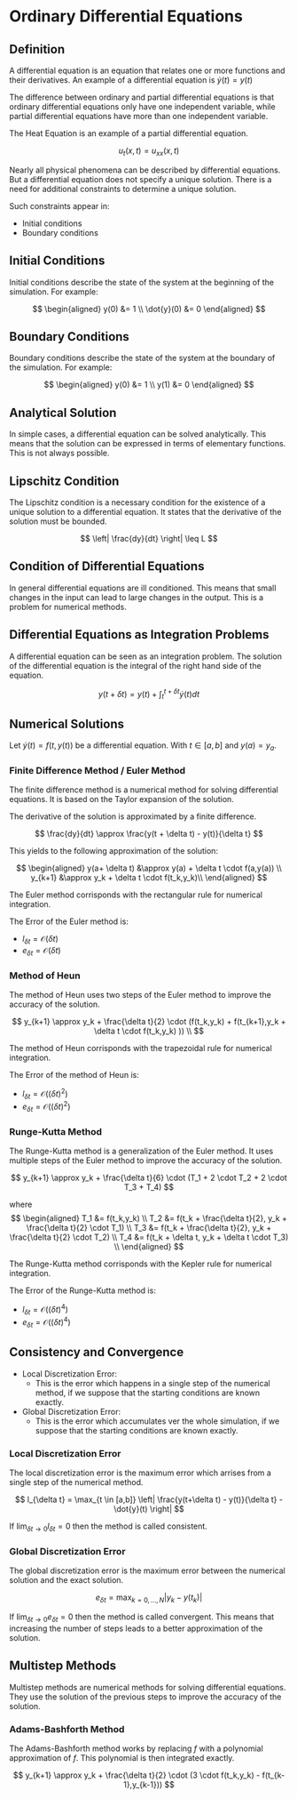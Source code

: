# Ordinary Differential Equations

## Definition

A differential equation is an equation that relates one or more functions and their derivatives.
An example of a differential equation is $\dot{y}(t) = y(t)$

The difference between ordinary and partial differential equations is that ordinary differential equations only have one independent variable, while partial differential equations have more than one independent variable.

The Heat Equation is an example of a partial differential equation.

$$
u_t(x,t) = u_{xx}(x,t)
$$

Nearly all physical phenomena can be described by differential equations. But a differential equation does not specify a unique solution. There is a need for additional constraints to determine a unique solution.

Such constraints appear in:

- Initial conditions
- Boundary conditions

## Initial Conditions

Initial conditions describe the state of the system at the beginning of the simulation. For example:

$$
\begin{aligned}
y(0) &= 1 \\
\dot{y}(0) &= 0
\end{aligned}
$$

## Boundary Conditions

Boundary conditions describe the state of the system at the boundary of the simulation. For example:

$$
\begin{aligned}
y(0) &= 1 \\
y(1) &= 0
\end{aligned}
$$

## Analytical Solution

In simple cases, a differential equation can be solved analytically. This means that the solution can be expressed in terms of elementary functions. This is not always possible.

## Lipschitz Condition

The Lipschitz condition is a necessary condition for the existence of a unique solution to a differential equation. It states that the derivative of the solution must be bounded.

$$
\left| \frac{dy}{dt} \right| \leq L
$$

## Condition of Differential Equations

In general differential equations are ill conditioned. This means that small changes in the input can lead to large changes in the output. This is a problem for numerical methods.

## Differential Equations as Integration Problems

A differential equation can be seen as an integration problem. The solution of the differential equation is the integral of the right hand side of the equation.

$$
y(t+\delta t) = y(t) + \int_{t}^{t+\delta t} \dot{y}(t) dt
$$

## Numerical Solutions

Let $\dot{y}(t) = f(t,y(t))$ be a differential equation. With $t \in [a,b]$ and $y(a) = y_a$.

### Finite Difference Method / Euler Method

The finite difference method is a numerical method for solving differential equations. It is based on the Taylor expansion of the solution.

The derivative of the solution is approximated by a finite difference.

$$
\frac{dy}{dt} \approx \frac{y(t + \delta t) - y(t)}{\delta t}
$$

This yields to the following approximation of the solution:

$$
\begin{aligned}
y(a+ \delta t) &\approx y(a) + \delta t \cdot f(a,y(a)) \\
y_{k+1} &\approx y_k + \delta t \cdot f(t_k,y_k)\\
\end{aligned}
$$

The Euler method corrisponds with the rectangular rule for numerical integration.

The Error of the Euler method is:

- $l_{\delta t} = \mathcal{O}(\delta t)$
- $e_{\delta t} = \mathcal{O}(\delta t)$

### Method of Heun

The method of Heun uses two steps of the Euler method to improve the accuracy of the solution.

$$
y_{k+1} \approx y_k + \frac{\delta t}{2} \cdot (f(t_k,y_k) + f(t_{k+1},y_k + \delta t \cdot f(t_k,y_k) )) \\
$$

The method of Heun corrisponds with the trapezoidal rule for numerical integration.

The Error of the method of Heun is:

- $l_{\delta t} = \mathcal{O}((\delta t)^2)$
- $e_{\delta t} = \mathcal{O}((\delta t)^2)$

### Runge-Kutta Method

The Runge-Kutta method is a generalization of the Euler method. It uses multiple steps of the Euler method to improve the accuracy of the solution.

$$
y_{k+1} \approx y_k + \frac{\delta t}{6} \cdot (T_1 + 2 \cdot T_2 + 2 \cdot T_3 + T_4)
$$

where
$$
\begin{aligned}
T_1 &= f(t_k,y_k) \\
T_2 &= f(t_k + \frac{\delta t}{2}, y_k + \frac{\delta t}{2} \cdot T_1) \\
T_3 &= f(t_k + \frac{\delta t}{2}, y_k + \frac{\delta t}{2} \cdot T_2) \\
T_4 &= f(t_k + \delta t, y_k + \delta t \cdot T_3) \\
\end{aligned}
$$

The Runge-Kutta method corrisponds with the Kepler rule for numerical integration.

The Error of the Runge-Kutta method is:

- $l_{\delta t} = \mathcal{O}((\delta t)^4)$
- $e_{\delta t} = \mathcal{O}((\delta t)^4)$

## Consistency and Convergence

- Local Discretization Error:
  - This is the error which happens in a single step of the numerical method, if we suppose that the starting conditions are known exactly.
- Global Discretization Error:
  - This is the error which accumulates ver the whole simulation, if we suppose that the starting conditions are known exactly.

### Local Discretization Error

The local discretization error is the maximum error which arrises from a single step of the numerical method.

$$
l_{\delta t} = \max_{t \in [a,b]} \left| \frac{y(t+\delta t) - y(t)}{\delta t} - \dot{y}(t) \right|
$$

If $\lim_{\delta t \to 0} l_{\delta t} = 0$ then the method is called consistent.

### Global Discretization Error

The global discretization error is the maximum error between the numerical solution and the exact solution.

$$
e_{\delta t} = \max_{k=0,\ldots,N} \left| y_k - y(t_k) \right|
$$

If $\lim_{\delta t \to 0} e_{\delta t} = 0$ then the method is called convergent. This means that increasing the number of steps leads to a better approximation of the solution.

## Multistep Methods

Multistep methods are numerical methods for solving differential equations. They use the solution of the previous steps to improve the accuracy of the solution.

### Adams-Bashforth Method

The Adams-Bashforth method works by replacing $f$ with a polynomial approximation of $f$. This polynomial is then integrated exactly.

$$
y_{k+1} \approx y_k + \frac{\delta t}{2} \cdot (3 \cdot f(t_k,y_k) - f(t_{k-1},y_{k-1}))
$$
